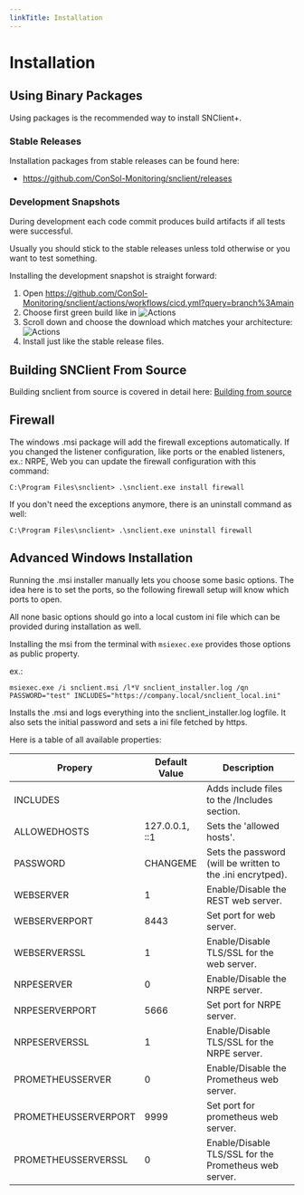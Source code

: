 ```yaml
---
linkTitle: Installation
---
```


# Installation

## Using Binary Packages

Using packages is the recommended way to install SNClient+.

### Stable Releases
Installation packages from stable releases can be found here:

- https://github.com/ConSol-Monitoring/snclient/releases

### Development Snapshots
During development each code commit produces build artifacts if all tests were
successful.

Usually you should stick to the stable releases unless told otherwise or you want
to test something.

Installing the development snapshot is straight forward:

1. Open https://github.com/ConSol-Monitoring/snclient/actions/workflows/cicd.yml?query=branch%3Amain
2. Choose first green build like in
	![Actions](actions.png "Choose latest green build")
3. Scroll down and choose the download which matches your architecture:
	![Actions](action_download.png "Choose download")
4. Install just like the stable release files.


## Building SNClient From Source

Building snclient from source is covered in detail here: [Building from source](build)


## Firewall

The windows .msi package will add the firewall exceptions automatically. If you changed
the listener configuration, like ports or the enabled listeners, ex.: NRPE, Web
you can update the firewall configuration with this command:

	C:\Program Files\snclient> .\snclient.exe install firewall

If you don't need the exceptions anymore, there is an uninstall command as well:

	C:\Program Files\snclient> .\snclient.exe uninstall firewall

## Advanced Windows Installation

Running the .msi installer manually lets you choose some basic options. The idea
here is to set the ports, so the following firewall setup will know which ports
to open.

All none basic options should go into a local custom ini file which can be
provided during installation as well.

Installing the msi from the terminal with `msiexec.exe` provides those options
as public property.

ex.:

	msiexec.exe /i snclient.msi /l*V snclient_installer.log /qn PASSWORD="test" INCLUDES="https://company.local/snclient_local.ini"

Installs the .msi and logs everything into the snclient_installer.log logfile. It
also sets the initial password and sets a ini file fetched by https.

Here is a table of all available properties:

| Propery | Default Value | Description |
| --- | --- | --- |
| INCLUDES             |     | Adds include files to the /Includes section. |
| ALLOWEDHOSTS         | 127.0.0.1, ::1    | Sets the 'allowed hosts'. |
| PASSWORD             | CHANGEME    | Sets the password (will be written to the .ini encrytped).       |
| WEBSERVER            |  1   | Enable/Disable the REST web server.      |
| WEBSERVERPORT        | 8443    | Set port for web server.       |
| WEBSERVERSSL         | 1    | Enable/Disable TLS/SSL for the web server.       |
| NRPESERVER           |  0   | Enable/Disable the NRPE server.       |
| NRPESERVERPORT       | 5666    | Set port for NRPE server.       |
| NRPESERVERSSL        | 1    | Enable/Disable TLS/SSL for the NRPE server.       |
| PROMETHEUSSERVER     | 0   | Enable/Disable the Prometheus web server.       |
| PROMETHEUSSERVERPORT | 9999    | Set port for prometheus web server.       |
| PROMETHEUSSERVERSSL  | 0    | Enable/Disable TLS/SSL for the Prometheus web server.       |